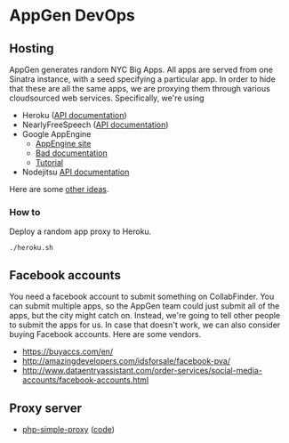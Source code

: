 AppGen DevOps
======

## Hosting
AppGen generates random NYC Big Apps. All apps are served from one Sinatra
instance, with a seed specifying a particular app. In order to hide that these
are all the same apps, we are proxying them through various cloudsourced web
services. Specifically, we're using

* Heroku ([API documentation](https://api-docs.heroku.com))
* NearlyFreeSpeech ([API documentation](https://members.nearlyfreespeech.net/wiki/API/Introduction))
* Google AppEngine
  * [AppEngine site](https://appengine.google.com)
  * [Bad documentation](https://developers.google.com/appengine/docs/adminconsole/index)
  * [Tutorial](http://www.labnol.org/internet/setup-proxy-server/12890/)
* Nodejitsu [API documentation](https://www.nodejitsu.com/documentation/api/)

Here are some [other ideas](http://www.quora.com/Is-there-anything-like-Heroku-I-can-use-for-a-PHP-site).

### How to
Deploy a random app proxy to Heroku.

    ./heroku.sh

## Facebook accounts
You need a facebook account to submit something on CollabFinder. You can submit
multiple apps, so the AppGen team could just submit all of the apps, but the
city might catch on. Instead, we're going to tell other people to submit the
apps for us. In case that doesn't work, we can also consider buying Facebook
accounts. Here are some vendors.

* https://buyaccs.com/en/
* http://amazingdevelopers.com/idsforsale/facebook-pva/
* http://www.dataentryassistant.com/order-services/social-media-accounts/facebook-accounts.html

## Proxy server

* [php-simple-proxy](http://benalman.com/projects/php-simple-proxy/) ([code](https://raw.github.com/cowboy/php-simple-proxy/master/ba-simple-proxy.php))
